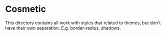 # Cosmetic

This directory contains all work with styles that related to themes, but don't have their own separation. E.g. border-radius, shadows.
